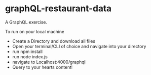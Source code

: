 # graphQL-restaurant-data
A GraphQL exercise. 

To run on your local machine
- Create a Directory and download all files
- Open your terminal/CLI of choice and navigate into your directory
- run npm install
- run node index.js
- navigate to Localhost:4000/graphql
- Query to your hearts content!
